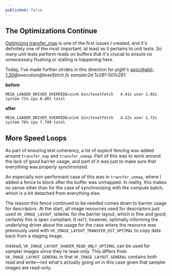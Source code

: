 ```yaml
---
published: false
---
```

## The Optimizations Continue
[Optimizing transfer_map](https://gitlab.freedesktop.org/mesa/mesa/-/issues/2966) is one of the first issues I created, and it's definitely one of the most important, at least as it pertains to unit tests. So many unit tests perform reads on buffers that it's crucial to ensure no unnecessary flushing or stalling is happening here.

Today, I've made further strides in this direction for piglit's *spec@glsl-1.30@execution@texelfetch fs sampler2d 1x281-501x281*:

**before**

`MESA_LOADER_DRIVER_OVERRIDE=zink bin/texelFetch   4.41s user 1.92s system 71% cpu 8.801 total`

**after**

`MESA_LOADER_DRIVER_OVERRIDE=zink bin/texelFetch   4.22s user 1.72s system 76% cpu 7.749 total`

## More Speed Loops
As part of ensuring test coherency, a lot of explicit fencing was added around `transfer_map` and `transfer_unmap`. Part of this was to work around the lack of good barrier usage, and part of it was just to make sure that everything was properly synchronized.

An especially non-performant case of this was in `transfer_unmap`, where I added a fence to block after the buffer was unmapped. In reality, this makes no sense other than for the case of synchronizing with the compute batch, which is a bit detached from everything else.

The reason this fence continued to be needed comes down to barrier usage for descriptors. At the start, all image resources used for descriptors just used `VK_IMAGE_LAYOUT_GENERAL` for the barrier layout, which is fine and good; certainly this is spec compliant. It isn't, however, optimally informing the underlying driver about the usage for the case where the resource was previously used with `VK_IMAGE_LAYOUT_TRANSFER_DST_OPTIMAL` to copy data back from a staging image.

Instead, `VK_IMAGE_LAYOUT_SHADER_READ_ONLY_OPTIMAL` can be used for sampler images since they're read-only. This differs from `VK_IMAGE_LAYOUT_GENERAL` in that `VK_IMAGE_LAYOUT_GENERAL` contains both read and write—not what's actually going on in this case given that sampler images are read-only.



